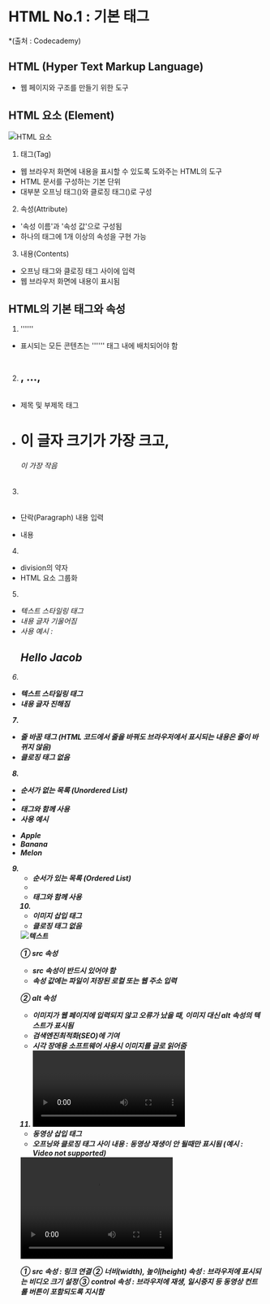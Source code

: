 # HTML No.1 : 기본 태그 
*(출처 : Codecademy)

## HTML (Hyper Text Markup Language)
- 웹 페이지와 구조를 만들기 위한 도구

## HTML 요소 (Element)
![HTML 요소](https://img1.daumcdn.net/thumb/R1280x0/?scode=mtistory2&fname=https%3A%2F%2Fblog.kakaocdn.net%2Fdn%2FAqOHy%2Fbtq3z40Hep8%2FVulCkDWxdwZkSl0Pvx9ep1%2Fimg.png "HTML 요소는 태그, 속성, 내용으로 구성")


1. 태그(Tag)
- 웹 브라우저 화면에 내용을 표시할 수 있도록 도와주는 HTML의 도구
- HTML 문서를 구성하는 기본 단위
- 대부분 오프닝 태그(<tag>)와 클로징 태그(</tag>)로 구성


2. 속성(Attribute)
- '속성 이름'과 '속성 값'으로 구성됨
- 하나의 태그에 1개 이상의 속성을 구현 가능


3. 내용(Contents)
- 오프닝 태그와 클로징 태그 사이에 입력
- 웹 브라우저 화면에 내용이 표시됨



## HTML의 기본 태그와 속성

1. '''<body>'''
- 표시되는 모든 콘텐츠는 '''<body>''' 태그 내에 배치되어야 함

2. <h1> <h2>, ..., <h6>
- 제목 및 부제목 태그
- <h1>이 글자 크기가 가장 크고, <h6>이 가장 작음

3. <p>
- 단락(Paragraph) 내용 입력
- <p> 내용 </p>

4. <div>
- division의 약자
- HTML 요소 그룹화

5. <em>
- 텍스트 스타일링 태그
- 내용 글자 기울어짐
- 사용 예시 : <h2>Hello <em>Jacob</em></h2>

6. <strong>
- 텍스트 스타일링 태그
- 내용 글자 진해짐

7. <br>
- 줄 바꿈 태그 (HTML 코드에서 줄을 바꿔도 브라우저에서 표시되는 내용은 줄이 바뀌지 않음)
- 클로징 태그 없음

8. <ul>
- 순서가 없는 목록 (Unordered List)
- <li> 태그와 함께 사용
- 사용 예시
<ul>
 <li>Apple</li>
 <li>Banana</li>
 <li>Melon</li>
</ul>

9. <ol>
- 순서가 있는 목록 (Ordered List)
- <li> 태그와 함께 사용

10. <img>
- 이미지 삽입 태그
- 클로징 태그 없음

<img src="주소" alt="텍스트"/>

① src 속성
- src 속성이 반드시 있어야 함
- 속성 값에는 파일이 저장된 로컬 또는 웹 주소 입력

② alt 속성
- 이미지가 웹 페이지에 입력되지 않고 오류가 났을 때, 이미지 대신 alt 속성의 텍스트가 표시됨
- 검색엔진최적화(SEO)에 기여
- 시각 장애용 소프트웨어 사용시 이미지를 글로 읽어줌

11. <video>
- 동영상 삽입 태그
- 오프닝와 클로징 태그 사이 내용 : 동영상 재생이 안 될때만 표시됨 (예시 : Video not supported)


<video src="파일명" width="300" height="200" controls>
  Video not supported
</video>

① src 속성 : 링크 연결
② 너비(width), 높이(height) 속성 : 브라우저에 표시되는 비디오 크기 설정
③ control 속성 : 브라우저에 재생, 일시중지 등 동영상 컨트롤 버튼이 포함되도록 지시함
